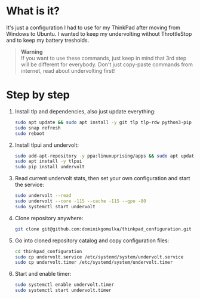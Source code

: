# What is it?
It's just a configuration I had to use for my ThinkPad after moving from Windows to Ubuntu. I wanted to keep my undervolting without ThrottleStop and to keep my battery tresholds.  
> **Warning**   
If you want to use these commands, just keep in mind that 3rd step will be different for everybody. Don't just copy-paste commands from internet, read about undervolting first!

# Step by step
1. Install tlp and dependencies, also just update everything:
    ```bash
    sudo apt update && sudo apt install -y git tlp tlp-rdw python3-pip libcairo2-dev libgirepository1.0-dev
    sudo snap refresh
    sudo reboot
    ```
2. Install tlpui and undervolt:
    ```bash
    sudo add-apt-repository -y ppa:linuxuprising/apps && sudo apt update
    sudo apt install -y tlpui
    sudo pip install undervolt
    ```
3. Read current undervolt stats, then set your own configuration and start the service:
    ```bash
    sudo undervolt --read
    sudo undervolt --core -115 --cache -115 --gpu -80
    sudo systemctl start undervolt
    ```
4. Clone repository anywhere:
    ```bash
    git clone git@github.com:dominikgomulka/thinkpad_configuration.git
    ```
5. Go into cloned repository catalog and copy configuration files:
    ```bash
    cd thinkpad_configuration
    sudo cp undervolt.service /etc/systemd/system/undervolt.service
    sudo cp undervolt.timer /etc/systemd/system/undervolt.timer
6. Start and enable timer:
    ```bash
    sudo systemctl enable undervolt.timer
    sudo systemctl start undervolt.timer
    ```
